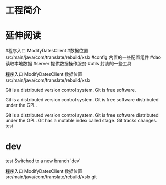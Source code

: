 # 工程简介

# 延伸阅读

#程序入口  ModifyDatesClient
#数据位置  src/main/java/com/translate/rebuild/xslx
#config   内置的一些配置组件
#dao      读取本地数据
#server   提供数据操作服务
#utils    封装的一些工具

程序入口 ModifyDatesClient
数据位置 src/main/java/com/translate/rebuild/xslx

Git is a distributed version control system.
Git is free software.

Git is a distributed version control system.
Git is free software distributed under the GPL.

Git is a distributed version control system.
Git is free software distributed under the GPL.
Git has a mutable index called stage.
Git tracks changes.
test


# dev 
test
Switched to a new branch 'dev'

程序入口 ModifyDatesClient
数据位置 src/main/java/com/translate/rebuild/xslx
git